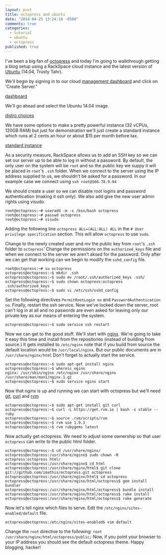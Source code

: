 ```yaml
---
layout: post
title: octopress and ubuntu
date: "2014-04-25 13:24:10 -0500"
comments: true
categories: 
  - tutorial
  - ubuntu
  - octopress
published: true
---
```


I've been a big fan of [octopress](http://octopress.org/) and today I'm going to walkthrough getting a blog setup using a RackSpace cloud instance and the latest version of [Ubuntu](https://wiki.ubuntu.com/TrustyTahr/ReleaseNotes) (14.04, Trusty Tahr).

<!-- more -->

We'll begin by signing in to our cloud [management dashboard](https://mycloud.rackspace.com) and click on 'Create Server." 

[dashboard]()

We'll go ahead and select the Ubuntu 14.04 image.

[distro choices]()

We have some options to make a pretty powerful instance (32 vCPUs, 120GB RAM) but just for demonstration we'll just create a standard instance which runs at 2 cents an hour or about $15 per month before tax.

[standard instance]()

As a security measure, RackSpace allows us to add an SSH key so we can set our server up to be able to log in without a password. By default, the only user on the system will be `root` and so the public key we suppy it will be placed in `root`'s `.ssh` folder. When we connect to the server using the IP address supplied to us, we shouldn't be asked for a password. In our example case we connect using `ssh root@166.78.9.94`

We should create a user so we can disable root logins and password authentication (making it ssh only). We also add give the new user admin rights using visudo.

```
root@octopress:~# useradd -m -s /bin/bash octopress
root@octopress:~# passwd octopress
root@octopress:~# visudo
```

Adding the following line `octopress ALL=(ALL:ALL) ALL` in the 
`# User privilege specification` section. This will allow `octopress` to use `sudo`.

Change to the newly created user and mv the public key from `root`'s `.ssh` folder to `octopress`' Change the permissions on the `authorized_keys` file and when we connect to the server we aren't aksed for the password. Only after we can get that working can we begin to modify the `sshd_config` file.

```
root@octopress:~# su octopress
octopress@octopress:~$ mkdir .ssh
octopress@octopress:~$ sudo mv /root/.ssh/authorized_keys .ssh/
octopress@octopress:~$ sudo chown octopress:octopress .ssh/authorized_keys
octopress@octopress:~$ sudo vi /etc/ssh/sshd_config
```

Set the following directives `PermitRootLogin no` and `PasswordAuthentication no`. Finally, restart the ssh service. Now we've locked down the server, root can't log in at all and no paswords are even asked for leaving only our private key as our means of entering the system.

```
octopress@octopress:~$ sudo service ssh restart
```

Now we can get to the good stuff. We'll start with [nginx](http://wiki.nginx.org/Main). We're going to take it easy this time and install from the repositories (instead of building from source.) It gets installed to `/etc/nginx` note that if you build from source the default location would be `/usr/local/nginx`. But our public documents are in `/usr/share/nginx/html` Don't forget to actually start the service.

```
octopress@octopress:~$ sudo apt-get install nginx
octopress@octopress:~$ whereis nginx
nginx: /usr/sbin/nginx /etc/nginx /usr/share/nginx /usr/share/man/man1/nginx.1.gz
octopress@octopress:~$ sudo service nginx start
```

Now that nginx is up and running we can start with octopress but we'll need [git](http://git-scm.com/), [curl](http://curl.haxx.se/) and [rvm](https://rvm.io/)

```
octopress@octopress:~$ sudo apt-get install git curl
octopress@octopress:~$ curl -L https://get.rvm.io | bash -s stable --ruby
octopress@octopress:~$ source .rvm/scripts/rvm
octopress@octopress:~$ rvm use 1.9.3
octopress@octopress:~$ rvm rubygems latest
```

Now actually get octopress. We need to adjust some ownership so that user `octopress` can write to the public html folder.

```
octopress@octopress:~$ cd /usr/share/nginx/
octopress@octopress:/usr/share/nginx$ sudo chown -R octopress:octopress html/
octopress@octopress:/usr/share/nginx$ cd html
octopress@octopress:/usr/share/nginx/html$ git clone git://github.com/imathis/octopress.git octopress
octopress@octopress:/usr/share/nginx/html$ cd octopress
octopress@octopress:/usr/share/nginx/html/octopress$ gem install bundler
octopress@octopress:/usr/share/nginx/html/octopress$ bundle install
octopress@octopress:/usr/share/nginx/html/octopress$ rake install
octopress@octopress:/usr/share/nginx/html/octopress$ rake generate

```

Now let's tell nginx which files to serve. Edit the `/etc/nginx/sites-enabled/default` file.

```
octopress@octopress:/etc/nginx/sites-enabled$ vim default
```

Change the `root` directive to the following: `root /usr/share/nginx/html/octopress/public;` Now, if you point your browser to your IP address you should see the default octopress theme. Happy blogging, hacker!